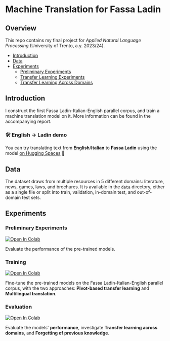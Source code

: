# Machine Translation for Fassa Ladin

## Overview
This repo contains my final project for _Applied Natural Language Processing_ (University of Trento, a.y. 2023/24).

- [Introduction](#introduction)
- [Data](#data)
- [Experiments](#experiments)
  - [Preliminary Experiments](#preliminary-experiments)
  - [Transfer Learning Experiments](#training)
  - [Transfer Learning Across Domains](#evaluation)

## Introduction
I construct the first Fassa Ladin-Italian-English parallel corpus, and train a machine translation model on it. More information can be found in the accompanying report.

### 🛠 English → Ladin demo
You can try translating text from **English**/**Italian** to **Fassa Ladin** using the model [on Hugging Spaces](https://huggingface.co/spaces/jo-valer/fassa-ladin-machine-translation) 🦀


## Data
The dataset draws from multiple resources in 5 different domains: literature, news, games, laws, and brochures. It is available in the [`data`](https://github.com/jo-valer/machine-translation-ladin-fascian/tree/main/data) directory, either as a single file or split into train, validation, in-domain test, and out-of-domain test sets.

## Experiments

### Preliminary Experiments

<a target="_blank" href="https://colab.research.google.com/github/jo-valer/machine-translation-ladin-fascian/blob/main/preliminary.ipynb">
  <img src="https://colab.research.google.com/assets/colab-badge.svg" alt="Open In Colab"/>
</a>

Evaluate the performance of the pre-trained models.

### Training
<a target="_blank" href="https://colab.research.google.com/github/jo-valer/machine-translation-ladin-fascian/blob/main/finetune.ipynb">
  <img src="https://colab.research.google.com/assets/colab-badge.svg" alt="Open In Colab"/>
</a>

Fine-tune the pre-trained models on the Fassa Ladin-Italian-English parallel corpus, with the two approaches: **Pivot-based transfer learning** and **Multilingual translation**.

### Evaluation
<a target="_blank" href="https://colab.research.google.com/github/jo-valer/machine-translation-ladin-fascian/blob/main/evaluate.ipynb">
  <img src="https://colab.research.google.com/assets/colab-badge.svg" alt="Open In Colab"/>
</a>

Evaluate the models' **performance**, investigate **Transfer learning across domains**, and **Forgetting of previous knowledge**.
